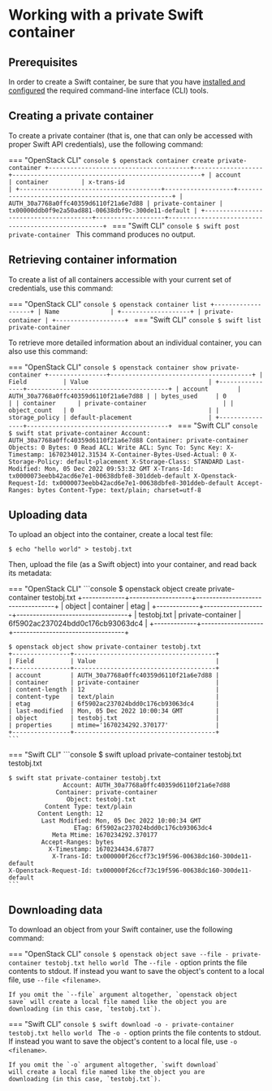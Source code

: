 # Working with a private Swift container

## Prerequisites

In order to create a Swift container, be sure that you have
[installed and configured](../) the required command-line interface
(CLI) tools.


## Creating a private container

To create a private container (that is, one that can only be accessed
with proper Swift API credentials), use the following command:

=== "OpenStack CLI"
    ```console
    $ openstack container create private-container
    +---------------------------------------+-------------------+----------------------------------------------------+
    | account                               | container         | x-trans-id                                         |
    +---------------------------------------+-------------------+----------------------------------------------------+
    | AUTH_30a7768a0ffc40359d6110f21a6e7d88 | private-container | tx00000ddb0f9e2a50ad881-00638dbf9c-300de11-default |
    +---------------------------------------+-------------------+----------------------------------------------------+
    ```
=== "Swift CLI"
    ```console
    $ swift post private-container
    ```
    This command produces no output.


## Retrieving container information

To create a list of all containers accessible with your current set of
credentials, use this command:

=== "OpenStack CLI"
    ```console
    $ openstack container list
    +-------------------+
    | Name              |
    +-------------------+
    | private-container |
    +-------------------+
    ```
=== "Swift CLI"
    ```console
    $ swift list
    private-container
    ```

To retrieve more detailed information about an individual container,
you can also use this command:

=== "OpenStack CLI"
    ```console
    $ openstack container show private-container
    +----------------+---------------------------------------+
    | Field          | Value                                 |
    +----------------+---------------------------------------+
    | account        | AUTH_30a7768a0ffc40359d6110f21a6e7d88 |
    | bytes_used     | 0                                     |
    | container      | private-container                     |
    | object_count   | 0                                     |
    | storage_policy | default-placement                     |
    +----------------+---------------------------------------+
    ```
=== "Swift CLI"
    ```console
    $ swift stat private-container
                          Account: AUTH_30a7768a0ffc40359d6110f21a6e7d88
                        Container: private-container
                          Objects: 0
                            Bytes: 0
                         Read ACL:
                        Write ACL:
                          Sync To:
                         Sync Key:
                      X-Timestamp: 1670234012.31534
    X-Container-Bytes-Used-Actual: 0
                 X-Storage-Policy: default-placement
                  X-Storage-Class: STANDARD
                    Last-Modified: Mon, 05 Dec 2022 09:53:32 GMT
                       X-Trans-Id: tx0000073eebb42acd6e7e1-00638dbfe8-301ddeb-default
           X-Openstack-Request-Id: tx0000073eebb42acd6e7e1-00638dbfe8-301ddeb-default
                    Accept-Ranges: bytes
                     Content-Type: text/plain; charset=utf-8
    ```

## Uploading data

To upload an object into the container, create a local test file:

```console
$ echo "hello world" > testobj.txt
```

Then, upload the file (as a Swift object) into your container, and
read back its metadata:

=== "OpenStack CLI"
    ```console
    $ openstack object create private-container testobj.txt
    +-------------+-------------------+----------------------------------+
    | object      | container         | etag                             |
    +-------------+-------------------+----------------------------------+
    | testobj.txt | private-container | 6f5902ac237024bdd0c176cb93063dc4 |
    +-------------+-------------------+----------------------------------+

    $ openstack object show private-container testobj.txt
    +----------------+---------------------------------------+
    | Field          | Value                                 |
    +----------------+---------------------------------------+
    | account        | AUTH_30a7768a0ffc40359d6110f21a6e7d88 |
    | container      | private-container                     |
    | content-length | 12                                    |
    | content-type   | text/plain                            |
    | etag           | 6f5902ac237024bdd0c176cb93063dc4      |
    | last-modified  | Mon, 05 Dec 2022 10:00:34 GMT         |
    | object         | testobj.txt                           |
    | properties     | mtime='1670234292.370177'             |
    +----------------+---------------------------------------+
    ```
=== "Swift CLI"
    ```console
    $ swift upload private-container testobj.txt
    testobj.txt

    $ swift stat private-container testobj.txt
                   Account: AUTH_30a7768a0ffc40359d6110f21a6e7d88
                 Container: private-container
                    Object: testobj.txt
              Content Type: text/plain
            Content Length: 12
             Last Modified: Mon, 05 Dec 2022 10:00:34 GMT
                      ETag: 6f5902ac237024bdd0c176cb93063dc4
                Meta Mtime: 1670234292.370177
             Accept-Ranges: bytes
               X-Timestamp: 1670234434.67877
                X-Trans-Id: tx000000f26ccf73c19f596-00638dc160-300de11-default
    X-Openstack-Request-Id: tx000000f26ccf73c19f596-00638dc160-300de11-default
    ```

## Downloading data

To download an object from your Swift container, use the following
command:

=== "OpenStack CLI"
    ```console
    $ openstack object save --file - private-container testobj.txt
    hello world
    ```
    The `--file -` option prints the file contents to stdout. If
    instead you want to save the object's content to a local file,
    use `--file <filename>`.

    If you omit the `--file` argument altogether, `openstack object
    save` will create a local file named like the object you are
    downloading (in this case, `testobj.txt`).
=== "Swift CLI"
    ```console
    $ swift download -o - private-container testobj.txt
    hello world
    ```
    The `-o -` option prints the file contents to stdout. If
    instead you want to save the object's content to a local file,
    use `-o <filename>`.

    If you omit the `-o` argument altogether, `swift download`
    will create a local file named like the object you are
    downloading (in this case, `testobj.txt`).
